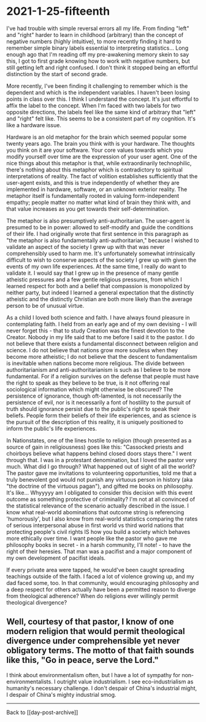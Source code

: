 # 2021-1-25-fifteenth

I've had trouble with simple reversal errors all my life.  From finding "left" and "right" harder to learn in childhood (arbitrary) than the concept of negative numbers (highly intuitive), to more recently finding it hard to remember simple binary labels essential to interpreting statistics...  Long enough ago that I'm reading off my pre-awakening memory skein to say this, I got to first grade knowing how to work with negative numbers, but still getting left and right confused.  I don't think it stopped being an effortful distinction by the start of second grade.

More recently, I've been finding it challenging to remember which is the dependent and which is the independent variables.  I haven't been losing points in class over this.  I think I understand the concept.  It's just effortful to affix the label to the concept.  When I'm faced with two labels for two opposite directions, the labels feel like the same kind of arbitrary that "left" and "right" felt like.  This seems to be a consistent part of my cognition.  It's like a hardware issue.

Hardware is an old metaphor for the brain which seemed popular some twenty years ago.  The brain you think with is your hardware.  The thoughts you think on it are your software.  Your core values towards which you modify yourself over time are the expression of your user agent.  One of the nice things about this metaphor is that, while extraordinarily technophilic, there's nothing about this metaphor which is contradictory to spiritual interpretations of reality.  The fact of volition establishes sufficiently that the user-agent exists, and this is true independently of whether they are implemented in hardware, software, or an unknown exterior reality.  The metaphor itself is fundamentally rooted in valuing form-independent empathy; people matter no matter what kind of brain they think with, and that value increases as you get towards their self-determination.

The metaphor is also presumptively anti-authoritarian.  The user-agent is presumed to be in power: allowed to self-modify and guide the conditions of their life.  I had originally wrote that first sentence in this paragraph as "the metaphor is also fundamentally anti-authoritarian," because I wished to validate an aspect of the society I grew up with that was never comprehensibly used to harm me.  It's unfortunately somewhat intrinsically difficult to wish to conserve aspects of the society I grew up with given the events of my own life experiences.  At the same time, I really do want to validate it.  I would say that I grew up in the presence of many gentle atheistic pressures and a few gentle religious pressures, from which I learned respect for both and a belief that compassion is monopolized by neither party, but indeed I learned a general expectation that the distinctly atheistic and the distinctly Christian are both more likely than the average person to be of unusual virtue.

As a child I loved both science and faith.  I have always found pleasure in contemplating faith.  I held from an early age and of my own devising - I will never forget this - that to study Creation was the finest devotion to the Creator.  Nobody in my life said that to me before I said it to the pastor.  I do not believe that there exists a fundamental disconnect between religion and science.  I do not believe that nations grow more soulless when they become more atheistic; I do not believe that the descent to fundamentalism is inevitable when nations become more religious.  The divide between authoritarianism and anti-authoritarianism is such as I believe to be more fundamental.  For if a religion survives on the defense that people must have the right to speak as they believe to be true, is it not offering real sociological information which might otherwise be obscured?  The persistence of ignorance, though oft-lamented, is not necessarily the persistence of evil, nor is it necessarily a font of hostility to the pursuit of truth should ignorance persist due to the public's right to speak their beliefs.  People form their beliefs of their life experiences, and as science is the pursuit of the description of this reality, it is uniquely positioned to inform the public's life experiences.

In Nationstates, one of the lines hostile to religion (though presented as a source of gain in religiousness) goes like this: "Cassocked priests and choirboys believe what happens behind closed doors stays there."  I went through that.  I was in a protestant denomination, but I loved the pastor very much.  What did I go through?  What happened out of sight of all the world?  The pastor gave me invitations to volunteering opportunities, told me that a truly benevolent god would not punish any virtuous person in history (aka "the doctrine of the virtuous pagan"), and gifted me books on philosophy.  It's like...  Whyyyyy am I obligated to consider this decision with this event outcome as something protective of criminality?  I'm not at all convinced of the statistical relevance of the scenario actually described in the issue.  I know what real-world abominations that outcome string is referencing 'humorously', but I also know from real-world statistics comparing the rates of serious interpersonal abuse in first world vs third world nations that protecting people's civil rights IS how you build a society which behaves more ethically over time.  I want people like the pastor who gave me philosophy books in secret - in a harsh community, I'll note! - to have the right of their heresies.  That man was a pacifist and a major component of my own development of pacifist ideals.

If every private area were tapped, he would've been caught spreading teachings outside of the faith.  I faced a lot of violence growing up, and my dad faced some, too.  In that community, would encouraging philosophy and a deep respect for others actually have been a permitted reason to diverge from theological adherence?  When do religions ever willingly permit theological divergence?

Well, courtesy of that pastor, I know of one modern religion that would permit theological divergence under comprehensible yet never obligatory terms.  The motto of that faith sounds like this, "Go in peace, serve the Lord."
---

I think about environmentalism often, but I have a lot of sympathy for non-environmentalists.  I outright value industrialism.  I see eco-industrialism as humanity's necessary challenge.  I don't despair of China's industrial might, I despair of China's mighty industrial smog.

---
Back to [[day-post-archive]]